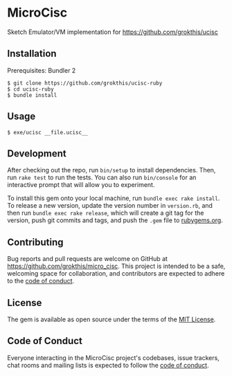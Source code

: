 # MicroCisc

Sketch Emulator/VM implementation for https://github.com/grokthis/ucisc

## Installation

Prerequisites: Bundler 2

```
$ git clone https://github.com/grokthis/ucisc-ruby
$ cd ucisc-ruby
$ bundle install
```

## Usage

```
$ exe/ucisc __file.ucisc__
```

## Development

After checking out the repo, run `bin/setup` to install dependencies. Then, run `rake test` to run the tests. You can also run `bin/console` for an interactive prompt that will allow you to experiment.

To install this gem onto your local machine, run `bundle exec rake install`. To release a new version, update the version number in `version.rb`, and then run `bundle exec rake release`, which will create a git tag for the version, push git commits and tags, and push the `.gem` file to [rubygems.org](https://rubygems.org).

## Contributing

Bug reports and pull requests are welcome on GitHub at https://github.com/grokthis/micro_cisc. This project is intended to be a safe, welcoming space for collaboration, and contributors are expected to adhere to the [code of conduct](https://github.com/grokthis/micro_cisc/blob/master/CODE_OF_CONDUCT.md).


## License

The gem is available as open source under the terms of the [MIT License](https://opensource.org/licenses/MIT).

## Code of Conduct

Everyone interacting in the MicroCisc project's codebases, issue trackers, chat rooms and mailing lists is expected to follow the [code of conduct](https://github.com/grokthis/micro_cisc/blob/master/CODE_OF_CONDUCT.md).
